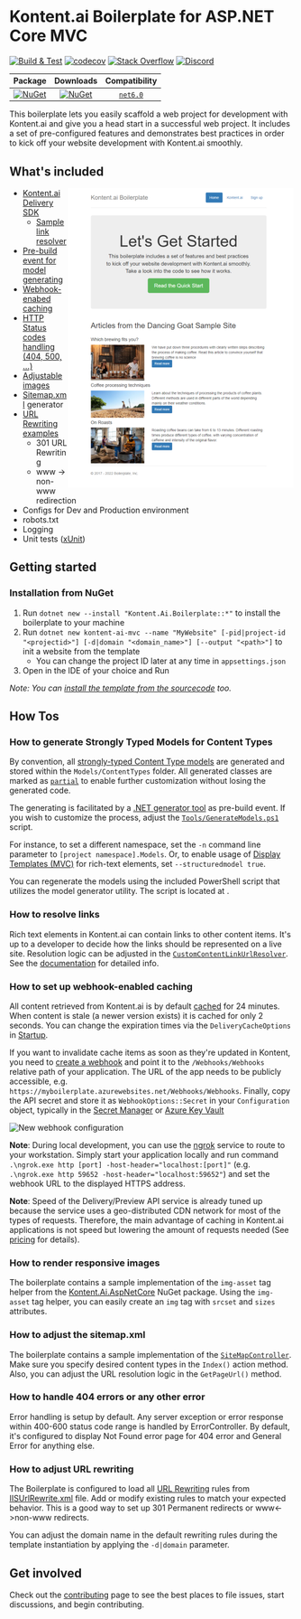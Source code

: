 # Kontent.ai Boilerplate for ASP.NET Core MVC

[![Build & Test](https://github.com/kontent-ai/boilerplate-net/actions/workflows/integrate.yml/badge.svg)](https://github.com/kontent-ai/boilerplate-net/actions/workflows/integrate.yml)
[![codecov](https://codecov.io/gh/kontent-ai/boilerplate-net/branch/master/graph/badge.svg?token=DThPm8Jowt)](https://codecov.io/gh/kontent-ai/boilerplate-net)
[![Stack Overflow](https://img.shields.io/badge/Stack%20Overflow-ASK%20NOW-FE7A16.svg?logo=stackoverflow&logoColor=white)](https://stackoverflow.com/tags/kontent-ai)
[![Discord](https://img.shields.io/discord/821885171984891914?color=%237289DA&label=Kontent.ai%20Discord&logo=discord)](https://discord.gg/SKCxwPtevJ)

|                                                            Package                                                            |                                                           Downloads                                                           |                        Compatibility                         |
| :---------------------------------------------------------------------------------------------------------------------------: | :---------------------------------------------------------------------------------------------------------------------------: | :----------------------------------------------------------: |
| [![NuGet](https://img.shields.io/nuget/v/Kontent.Ai.Boilerplate.svg)](https://www.nuget.org/packages/Kontent.Ai.Boilerplate/) | [![NuGet](https://img.shields.io/nuget/dt/Kontent.Ai.Boilerplate.svg)](https://www.nuget.org/packages/Kontent.Ai.Boilerplate) | [`net6.0`](https://dotnet.microsoft.com/download/dotnet/6.0) |

This boilerplate lets you easily scaffold a web project for development with Kontent.ai and give you a head start in a successful web project. It includes a set of pre-configured features and demonstrates best practices in order to kick off your website development with Kontent.ai smoothly.

## What's included

[<img align="right" src="./img/template_thumbnail.png" alt="Boilerplate screenshot" />](./img/template.png)

- [Kontent.ai Delivery SDK](https://github.com/kontent-ai/delivery-sdk-net)
  - [Sample link resolver](#how-to-resolve-links)
- [Pre-build event for model generating](#how-to-generate-strongly-typed-models-for-content-types)
- [Webhook-enabed caching](#how-to-set-up-webhook-enabled-caching)
- [HTTP Status codes handling (404, 500, ...)](#how-to-handle-404-errors-or-any-other-error)
- [Adjustable images](#how-to-render-responsive-images)
- [Sitemap.xml](#how-to-adjust-the-sitemapxml) generator
- [URL Rewriting examples](#how-to-adjust-url-rewriting)
  - 301 URL Rewriting
  - www -> non-www redirection
- Configs for Dev and Production environment
- robots.txt
- Logging
- Unit tests ([xUnit](https://xunit.net/))

## Getting started

### Installation from NuGet

1. Run `dotnet new --install "Kontent.Ai.Boilerplate::*"` to install the boilerplate to your machine
2. Run `dotnet new kontent-ai-mvc --name "MyWebsite" [-pid|project-id "<projectid>"] [-d|domain "<domain_name>"] [--output "<path>"]` to init a website from the template
   - You can change the project ID later at any time in `appsettings.json`
3. Open in the IDE of your choice and Run

_Note: You can [install the template from the sourcecode](../../wiki/Installation-from-source) too._

## How Tos

### How to generate Strongly Typed Models for Content Types

By convention, all [strongly-typed Content Type models](https://github.com/kontent-ai/delivery-sdk-net/blob/master/docs/customization-and-extensibility/strongly-typed-models.md) are generated and stored within the `Models/ContentTypes` folder. All generated classes are marked as [`partial`](https://msdn.microsoft.com/en-us/library/wa80x488.aspx) to enable further customization without losing the generated code.

The generating is facilitated by a [.NET generator tool](https://github.com/kontent-ai/model-generator-net) as pre-build event. If you wish to customize the process, adjust the [`Tools/GenerateModels.ps1`](https://github.com/kontent-ai/boilerplate-net/blob/master/src/content/Kontent.Ai.Boilerplate/Tools/GenerateModels.ps1) script.

For instance, to set a different namespace, set the `-n` command line parameter to `[project namespace].Models`. Or, to enable usage of [Display Templates (MVC)](http://www.growingwiththeweb.com/2012/12/aspnet-mvc-display-and-editor-templates.html) for rich-text elements, set `--structuredmodel true`.

You can regenerate the models using the included PowerShell script that utilizes the model generator utility. The script is located at .

### How to resolve links

Rich text elements in Kontent.ai can contain links to other content items. It's up to a developer to decide how the links should be represented on a live site. Resolution logic can be adjusted in the [`CustomContentLinkUrlResolver`](https://github.com/kontent-ai/boilerplate-net/blob/master/src/content/Kontent.Ai.Boilerplate/Resolvers/CustomContentLinkUrlResolver.cs). See the [documentation](https://github.com/kontent-ai/delivery-sdk-net/blob/master/docs/customization-and-extensibility/rich-text/resolving-item-links.md) for detailed info.

### How to set up webhook-enabled caching

All content retrieved from Kontent.ai is by default [cached](https://github.com/kontent-ai/delivery-sdk-net/blob/master/docs/retrieving-data/caching.md) for 24 minutes. When content is stale (a newer version exists) it is cached for only 2 seconds. You can change the expiration times via the `DeliveryCacheOptions` in [Startup](https://github.com/kontent-ai/boilerplate-net/blob/master/src/content/Kontent.Ai.Boilerplate/Startup.cs#L42-L47).

If you want to invalidate cache items as soon as they're updated in Kontent, you need to [create a webhook](https://kontent.ai/learn/tutorials/develop-apps/integrate/webhooks#a-create-a-webhook) and point it to the `/Webhooks/Webhooks` relative path of your application. The URL of the app needs to be publicly accessible, e.g. `https://myboilerplate.azurewebsites.net/Webhooks/Webhooks`. Finally, copy the API secret and store it as `WebhookOptions::Secret` in your `Configuration` object, typically in the [Secret Manager](https://docs.microsoft.com/en-us/aspnet/core/security/app-secrets) or [Azure Key Vault](https://docs.microsoft.com/en-us/aspnet/core/security/key-vault-configuration)

![New webhook configuration](https://i.imgur.com/Zbp0UOL.png)

**Note**: During local development, you can use the [ngrok](https://ngrok.com/) service to route to your workstation. Simply start your application locally and run command `.\ngrok.exe http [port] -host-header="localhost:[port]"` (e.g. `.\ngrok.exe http 59652 -host-header="localhost:59652"`) and set the webhook URL to the displayed HTTPS address.

**Note**: Speed of the Delivery/Preview API service is already tuned up because the service uses a geo-distributed CDN network for most of the types of requests. Therefore, the main advantage of caching in Kontent.ai applications is not speed but lowering the amount of requests needed (See [pricing](https://kontent.ai/pricing) for details).

### How to render responsive images

The boilerplate contains a sample implementation of the `img-asset` tag helper from the [Kontent.Ai.AspNetCore](https://www.nuget.org/packages/Kontent.Ai.AspNetCore) NuGet package. Using the `img-asset` tag helper, you can easily create an `img` tag with `srcset` and `sizes` attributes.

### How to adjust the sitemap.xml

The boilerplate contains a sample implementation of the [`SiteMapController`](https://github.com/kontent-ai/boilerplate-net/blob/master/src/content/Kontent.Ai.Boilerplate/Controllers/SiteMapController.cs). Make sure you specify desired content types in the `Index()` action method. Also, you can adjust the URL resolution logic in the `GetPageUrl()` method.

### How to handle 404 errors or any other error

Error handling is setup by default. Any server exception or error response within 400-600 status code range is handled by ErrorController. By default, it's configured to display Not Found error page for 404 error and General Error for anything else.

### How to adjust URL rewriting

The Boilerplate is configured to load all [URL Rewriting](https://docs.microsoft.com/en-us/aspnet/core/fundamentals/url-rewriting) rules from [IISUrlRewrite.xml](/src/content/Kontent.Ai.Boilerplate/IISUrlRewrite.xml) file. Add or modify existing rules to match your expected behavior.
This is a good way to set up 301 Permanent redirects or www<->non-www redirects.

You can adjust the domain name in the default rewriting rules during the template instantiation by applying the `-d|domain` parameter.

## Get involved

Check out the [contributing](CONTRIBUTING.md) page to see the best places to file issues, start discussions, and begin contributing.
